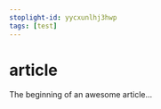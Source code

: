 ```yaml
---
stoplight-id: yycxunlhj3hwp
tags: [test]
---
```


# article

The beginning of an awesome article...
